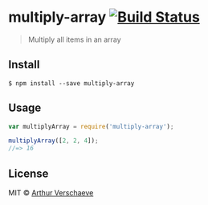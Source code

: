 # multiply-array [![Build Status](https://travis-ci.org/arthurvr/multiply-array.svg?branch=master)](https://travis-ci.org/arthurvr/multiply-array)

> Multiply all items in an array


## Install

```
$ npm install --save multiply-array
```


## Usage

```js
var multiplyArray = require('multiply-array');

multiplyArray([2, 2, 4]);
//=> 16
```


## License

MIT © [Arthur Verschaeve](http://arthurverschaeve.be)
